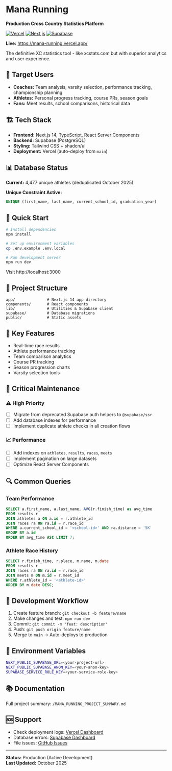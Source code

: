 # Mana Running

**Production Cross Country Statistics Platform**

[![Vercel](https://img.shields.io/badge/Deployed%20on-Vercel-black)](https://mana-running.vercel.app/)
[![Next.js](https://img.shields.io/badge/Next.js-14-black)](https://nextjs.org/)
[![Supabase](https://img.shields.io/badge/Database-Supabase-green)](https://supabase.com/)

**Live:** https://mana-running.vercel.app/

The definitive XC statistics tool - like xcstats.com but with superior analytics and user experience.

## 🎯 Target Users

- **Coaches:** Team analysis, varsity selection, performance tracking, championship planning
- **Athletes:** Personal progress tracking, course PRs, season goals
- **Fans:** Meet results, school comparisons, historical data

## 🏗️ Tech Stack

- **Frontend:** Next.js 14, TypeScript, React Server Components
- **Backend:** Supabase (PostgreSQL)
- **Styling:** Tailwind CSS + shadcn/ui
- **Deployment:** Vercel (auto-deploy from `main`)

## 📊 Database Status

**Current:** 4,477 unique athletes (deduplicated October 2025)

**Unique Constraint Active:**
```sql
UNIQUE (first_name, last_name, current_school_id, graduation_year)
```

## 🚀 Quick Start

```bash
# Install dependencies
npm install

# Set up environment variables
cp .env.example .env.local

# Run development server
npm run dev
```

Visit http://localhost:3000

## 📁 Project Structure

```
app/              # Next.js 14 app directory
components/       # React components
lib/              # Utilities & Supabase client
supabase/         # Database migrations
public/           # Static assets
```

## 🔧 Key Features

- Real-time race results
- Athlete performance tracking
- Team comparison analytics
- Course PR tracking
- Season progression charts
- Varsity selection tools

## 🐛 Critical Maintenance

### ⚠️ High Priority
- [ ] Migrate from deprecated Supabase auth helpers to `@supabase/ssr`
- [ ] Add database indexes for performance
- [ ] Implement duplicate athlete checks in all creation flows

### 📈 Performance
- [ ] Add indexes on `athletes`, `results`, `races`, `meets`
- [ ] Implement pagination on large datasets
- [ ] Optimize React Server Components

## 🔍 Common Queries

### Team Performance
```sql
SELECT a.first_name, a.last_name, AVG(r.finish_time) as avg_time
FROM results r
JOIN athletes a ON a.id = r.athlete_id
JOIN races ra ON ra.id = r.race_id
WHERE a.current_school_id = '<school-id>' AND ra.distance = '5K'
GROUP BY a.id
ORDER BY avg_time ASC LIMIT 7;
```

### Athlete Race History
```sql
SELECT r.finish_time, r.place, m.name, m.date
FROM results r
JOIN races ra ON ra.id = r.race_id
JOIN meets m ON m.id = r.meet_id
WHERE r.athlete_id = '<athlete-id>'
ORDER BY m.date DESC;
```

## 📝 Development Workflow

1. Create feature branch: `git checkout -b feature/name`
2. Make changes and test: `npm run dev`
3. Commit: `git commit -m "feat: description"`
4. Push: `git push origin feature/name`
5. Merge to `main` → Auto-deploys to production

## 🔐 Environment Variables

```bash
NEXT_PUBLIC_SUPABASE_URL=<your-project-url>
NEXT_PUBLIC_SUPABASE_ANON_KEY=<your-anon-key>
SUPABASE_SERVICE_ROLE_KEY=<your-service-role-key>
```

## 📚 Documentation

Full project summary: `/MANA_RUNNING_PROJECT_SUMMARY.md`

## 🆘 Support

- Check deployment logs: [Vercel Dashboard](https://vercel.com)
- Database errors: [Supabase Dashboard](https://supabase.com)
- File issues: [GitHub Issues](https://github.com/ron681/mana-running/issues)

---

**Status:** Production (Active Development)  
**Last Updated:** October 2025
